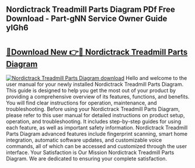 ## Nordictrack Treadmill Parts Diagram PDf Free Download - Part-gNN Service Owner Guide ylGh6

# <h2><a href="http://dfk97o.blite.top/?on=Nordictrack+Treadmill+Parts+Diagram">🔗Download New 👉🔴 Nordictrack Treadmill Parts Diagram</a></h2>

[![Nordictrack Treadmill Parts Diagram download](https://i.imgur.com/lujVjoI.png)](http://dfk97o.blite.top/?on=Nordictrack+Treadmill+Parts+Diagram)
Hello and welcome to the user manual for your newly installed Nordictrack Treadmill Parts Diagram. This guide is designed to help you get the most out of your product by providing a comprehensive overview of its features, functions, and benefits. You will find clear instructions for operation, maintenance, and troubleshooting. Before using your Nordictrack Treadmill Parts Diagram, please refer to this user manual for detailed instructions on product setup, operation, and troubleshooting. It includes step-by-step guides for using each feature, as well as important safety information. Nordictrack Treadmill Parts Diagram advanced features include fingerprint scanning, smart home integration, automatic software updates, and customizable voice commands, all of which can be accessed and customized through the user interface. Your Satisfaction is Our Mission Nordictrack Treadmill Parts Diagram. We are dedicated to ensuring your complete satisfaction.
